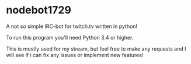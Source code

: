 # nodebot1729
A not so simple IRC-bot for twitch.tv written in python!

To run this program you'll need Python 3.4 or higher.

This is mostly used for my stream, but feel free to make any requests and I will see if i can fix any issues or implement new features!


